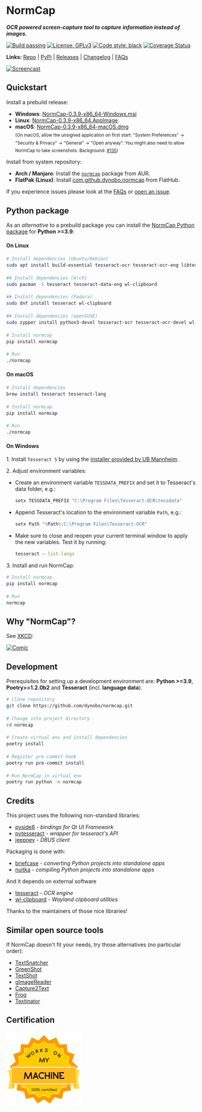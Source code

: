<!-- markdownlint-disable MD013 MD026 MD033 -->

# NormCap

**_OCR powered screen-capture tool to capture information instead of images._**

[![Build passing](https://github.com/dynobo/normcap/workflows/Build/badge.svg)](https://github.com/dynobo/normcap/releases)
[![License: GPLv3](https://img.shields.io/badge/License-GPLv3-blue.svg)](https://www.gnu.org/licenses/gpl-3.0)
[![Code style: black](https://img.shields.io/badge/Code%20style-black-%23000000)](https://github.com/psf/black)
[![Coverage Status](https://coveralls.io/repos/github/dynobo/normcap/badge.svg)](https://coveralls.io/github/dynobo/normcap)

**Links:** [Repo](https://github.com/dynobo/normcap) |
[PyPi](https://pypi.org/project/normcap) |
[Releases](https://github.com/dynobo/normcap/releases) |
[Changelog](https://github.com/dynobo/normcap/blob/main/CHANGELOG.md) |
[FAQs](https://dynobo.github.io/normcap/#faqs)

[![Screencast](https://user-images.githubusercontent.com/11071876/123133596-3107d080-d450-11eb-8451-6dcebb7876ad.gif)](https://raw.githubusercontent.com/dynobo/normcap/main/assets/normcap.gif)

## Quickstart

Install a prebuild release:

- **Windows**:
  [NormCap-0.3.9-x86_64-Windows.msi](https://github.com/dynobo/normcap/releases/download/v0.3.9/NormCap-0.3.9-x86_64-Windows.msi)
- **Linux**:
  [NormCap-0.3.9-x86_64.AppImage](https://github.com/dynobo/normcap/releases/download/v0.3.9/NormCap-0.3.9-x86_64.AppImage)
- **macOS**:
  [NormCap-0.3.9-x86_64-macOS.dmg](https://github.com/dynobo/normcap/releases/download/v0.3.9/NormCap-0.3.9-x86_64-macOS.dmg)
  \
  <sub>(On macOS, allow the unsigned application on first start: "System Preferences"
  → "Security & Privacy" → "General" → "Open anyway". You might also need to allow
  NormCap to take screenshots. Background:
  [#135](https://github.com/dynobo/normcap/issues/135))</sub>

Install from system repository:

- **Arch / Manjaro**: Install the
  [`normcap`](https://aur.archlinux.org/packages/normcap) package from AUR.
- **FlatPak (Linux)**: Install
  [com.github.dynobo.normcap](https://flathub.org/apps/details/com.github.dynobo.normcap)
  from FlatHub.

If you experience issues please look at the
[FAQs](https://github.com/dynobo/normcap/blob/main/FAQ.md) or
[open an issue](https://github.com/dynobo/normcap/issues).

## Python package

As an _alternative_ to a prebuild package you can install the
[NormCap Python package](https://pypi.org/project/normcap/) for **Python >=3.9**:

#### On Linux

```sh
# Install dependencies (Ubuntu/Debian)
sudo apt install build-essential tesseract-ocr tesseract-ocr-eng libtesseract-dev libleptonica-dev wl-clipboard

## Install dependencies (Arch)
sudo pacman -S tesseract tesseract-data-eng wl-clipboard

## Install dependencies (Fedora)
sudo dnf install tesseract wl-clipboard

## Install dependencies (openSUSE)
sudo zypper install python3-devel tesseract-ocr tesseract-ocr-devel wl-clipboard

# Install normcap
pip install normcap

# Run
./normcap
```

#### On macOS

```sh
# Install dependencies
brew install tesseract tesseract-lang

# Install normcap
pip install normcap

# Run
./normcap
```

#### On Windows

1\. Install `Tesseract 5` by using the
[installer provided by UB Mannheim](https://github.com/UB-Mannheim/tesseract/wiki).

2\. Adjust environment variables:

- Create an environment variable `TESSDATA_PREFIX` and set it to Tesseract's data
  folder, e.g.:

  ```cmd
  setx TESSDATA_PREFIX "C:\Program Files\Tesseract-OCR\tessdata"
  ```

- Append Tesseract's location to the environment variable `Path`, e.g.:

  ```cmd
  setx Path "%Path%;C:\Program Files\Tesseract-OCR"
  ```

- Make sure to close and reopen your current terminal window to apply the new variables.
  Test it by running:

  ```cmd
  tesseract --list-langs
  ```

3\. Install and run NormCap:

```bash
# Install normcap
pip install normcap

# Run
normcap
```

## Why "NormCap"?

See [XKCD](https://xkcd.com):

[![Comic](https://imgs.xkcd.com/comics/norm_normal_file_format.png)](https://xkcd.com/2116/)

## Development

Prerequisites for setting up a development environment are: **Python >=3.9**,
**Poetry>=1.2.0b2** and **Tesseract** (incl. **language data**).

```sh
# Clone repository
git clone https://github.com/dynobo/normcap.git

# Change into project directory
cd normcap

# Create virtual env and install dependencies
poetry install

# Register pre-commit hook
poetry run pre-commit install

# Run NormCap in virtual env
poetry run python -m normcap
```

## Credits

This project uses the following non-standard libraries:

- [pyside6](https://pypi.org/project/PySide6/) _- bindings for Qt UI Framework_
- [pytesseract](https://pypi.org/project/pytesseract/) _- wrapper for tesseract's API_
- [jeepney](https://pypi.org/project/jeepney/) _- DBUS client_

Packaging is done with:

- [briefcase](https://pypi.org/project/briefcase/) _- converting Python projects into_
  _standalone apps_
- [nuitka](https://pypi.org/project/Nuitka/) _- compiling Python projects into_
  _standalone apps_

And it depends on external software

- [tesseract](https://github.com/tesseract-ocr/tesseract) - _OCR engine_
- [wl-clipboard](https://github.com/bugaevc/wl-clipboard) - _Wayland clipboard
  utilities_

Thanks to the maintainers of those nice libraries!

## Similar open source tools

If NormCap doesn't fit your needs, try those alternatives (no particular order):

- [TextSnatcher](https://github.com/RajSolai/TextSnatcher)
- [GreenShot](https://getgreenshot.org/)
- [TextShot](https://github.com/ianzhao05/textshot)
- [gImageReader](https://github.com/manisandro/gImageReader)
- [Capture2Text](https://sourceforge.net/projects/capture2text)
- [Frog](https://github.com/TenderOwl/Frog)
- [Textinator](https://github.com/RhetTbull/textinator)

## Certification

![WOMM](https://raw.githubusercontent.com/dynobo/lmdiag/master/badge.png)
